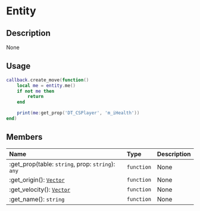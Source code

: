 # Entity

## Description
None

## Usage

```lua
callback.create_move(function()
    local me = entity.me()
    if not me then
        return
    end

    print(me:get_prop('DT_CSPlayer', 'm_iHealth'))
end)
```

## Members
|Name|Type|Description|
|:-|:-|:-|
|:get_prop(table: `string`, prop: `string`): `any`|`function`|None|
|:get_origin(): [`Vector`](/types/vector)|`function`|None|
|:get_velocity(): [`Vector`](/types/vector)|`function`|None|
|:get_name(): `string`|`function`|None|